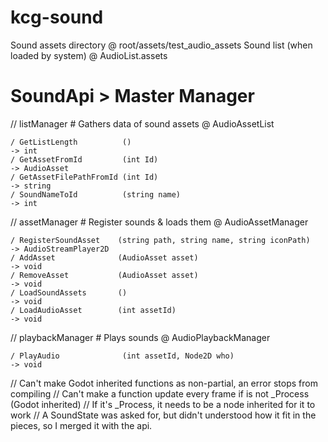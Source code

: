 # kcg-sound

Sound assets directory                                @ root/assets/test_audio_assets
Sound list (when loaded by system)                    @ AudioList.assets

# SoundApi > Master Manager

// listManager         # Gathers data of sound assets     @ AudioAssetList

    / GetListLength          ()                                           -> int
    / GetAssetFromId         (int Id)                                     -> AudioAsset
    / GetAssetFilePathFromId (int Id)                                     -> string
    / SoundNameToId          (string name)                                -> int

// assetManager        # Register sounds & loads them     @ AudioAssetManager

    / RegisterSoundAsset    (string path, string name, string iconPath)   -> AudioStreamPlayer2D
    / AddAsset              (AudioAsset asset)                            -> void
    / RemoveAsset           (AudioAsset asset)                            -> void
    / LoadSoundAssets       ()                                            -> void
    / LoadAudioAsset        (int assetId)                                 -> void

// playbackManager     # Plays sounds                     @ AudioPlaybackManager

    / PlayAudio              (int assetId, Node2D who)                    -> void

// Can't make Godot inherited functions as non-partial, an error stops from compiling
// Can't make a function update every frame if is not _Process (Godot inherited)
// If it's _Process, it needs to be a node inherited for it to work
// A SoundState was asked for, but didn't understood how it fit in the pieces, so I merged it with the api.